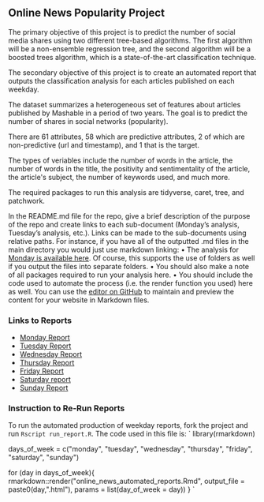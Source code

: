 ## Online News Popularity Project

The primary objective of this project is to predict the number of social media shares using two different tree-based algorithms. The first algorithm will be a non-ensemble regression tree, and the second algorithm will be a boosted trees algorithm, which is a state-of-the-art classification technique.

The secondary objective of this project is to create an automated report that outputs the classification analysis for each articles published on each weekday. 

The dataset summarizes a heterogeneous set of features about articles published by Mashable in a period of two years. The goal is to predict the number of shares in social networks (popularity).

There are 61 attributes, 58 which are predictive attributes, 2 of which are non-predictive (url and timestamp), and 1 that is the target.

The types of veriables include the number of words in the article, the number of words in the title, the positivity and sentimentality of the article, the article's subject, the number of keywords used, and much more.

The required packages to run this analysis are tidyverse, caret, tree, and patchwork.

In the README.md file for the repo, give a brief description of the purpose of the repo and create links to each sub-document (Monday’s analysis, Tuesday’s analysis, etc.). Links can be made to the sub-documents using relative paths. For instance, if you have all of the outputted .md files in the main directory you would just use markdown linking:
• The analysis for [Monday is available here](MondayAnalysis.md).
Of course, this supports the use of folders as well if you output the files into separate folders.
• You should also make a note of all packages required to run your analysis here.
• You should include the code used to automate the process (i.e. the render function you used) here as well.
You can use the [editor on GitHub](https://github.com/kaslemr/Online-News-Popularity/edit/main/README.md) to maintain and preview the content for your website in Markdown files.

### Links to Reports
- [Monday Report](reports/monday.md)
- [Tuesday Report](reports/tuesday.md)
- [Wednesday Report](reports/wednesday.md)
- [Thursday Report](reports/thursday.md)
- [Friday Report](reports/friday.md)
- [Saturday report](reports/saturday.md)
- [Sunday Report](reports/sunday.md)

### Instruction to Re-Run Reports
To run the automated production of weekday reports, fork the project and run `Rscript run_report.R`.
The code used in this file is:
`
library(rmarkdown)

days_of_week = c("monday", "tuesday", "wednesday", "thursday", "friday", "saturday", "sunday")

for (day in days_of_week){
  rmarkdown::render("online_news_automated_reports.Rmd", output_file = paste0(day,".html"), 
                    params = list(day_of_week = day))
}
`


